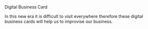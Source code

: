 Digital Business Card



In this new era it is difficult to visit everywhere therefore these digital business cards will help us to improvise our business.


